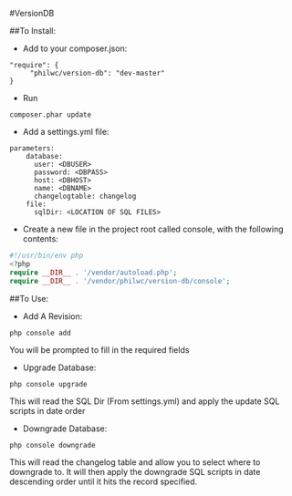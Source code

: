 #VersionDB

##To Install:

* Add to your composer.json:

```
"require": {
     "philwc/version-db": "dev-master"
}
```

* Run 
    

```
composer.phar update
```

* Add a settings.yml file:

```
parameters:
    database:
      user: <DBUSER>
      password: <DBPASS>
      host: <DBHOST>
      name: <DBNAME>
      changelogtable: changelog
    file:
      sqlDir: <LOCATION OF SQL FILES>
```

* Create a new file in the project root called console, with the following contents: 

```php
#!/usr/bin/env php
<?php
require __DIR__ . '/vendor/autoload.php';
require __DIR__ . '/vendor/philwc/version-db/console';
```

##To Use:

* Add A Revision:

```
php console add
```

You will be prompted to fill in the required fields

* Upgrade Database:

```
php console upgrade
```

This will read the SQL Dir (From settings.yml) and apply the update SQL scripts in date order

* Downgrade Database:

```
php console downgrade
```

This will read the changelog table and allow you to select where to downgrade to. 
It will then apply the downgrade SQL scripts in date descending order until it hits the record specified.
